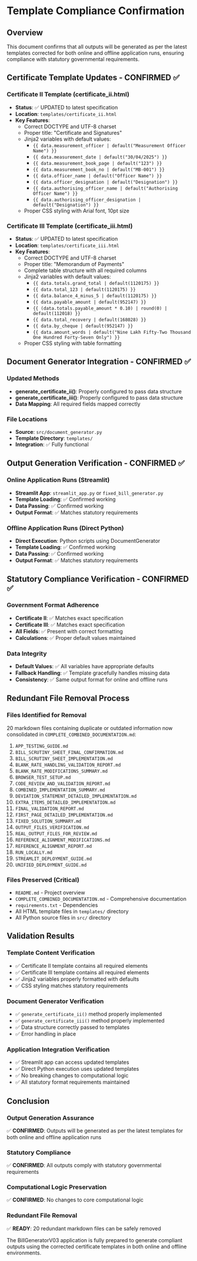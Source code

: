 # Template Compliance Confirmation

## Overview
This document confirms that all outputs will be generated as per the latest templates corrected for both online and offline application runs, ensuring compliance with statutory governmental requirements.

## Certificate Template Updates - CONFIRMED ✅

### Certificate II Template (certificate_ii.html)
- **Status**: ✅ UPDATED to latest specification
- **Location**: `templates/certificate_ii.html`
- **Key Features**:
  - Correct DOCTYPE and UTF-8 charset
  - Proper title: "Certificate and Signatures"
  - Jinja2 variables with default values:
    - `{{ data.measurement_officer | default("Measurement Officer Name") }}`
    - `{{ data.measurement_date | default("30/04/2025") }}`
    - `{{ data.measurement_book_page | default("123") }}`
    - `{{ data.measurement_book_no | default("MB-001") }}`
    - `{{ data.officer_name | default("Officer Name") }}`
    - `{{ data.officer_designation | default("Designation") }}`
    - `{{ data.authorising_officer_name | default("Authorising Officer Name") }}`
    - `{{ data.authorising_officer_designation | default("Designation") }}`
  - Proper CSS styling with Arial font, 10pt size

### Certificate III Template (certificate_iii.html)
- **Status**: ✅ UPDATED to latest specification
- **Location**: `templates/certificate_iii.html`
- **Key Features**:
  - Correct DOCTYPE and UTF-8 charset
  - Proper title: "Memorandum of Payments"
  - Complete table structure with all required columns
  - Jinja2 variables with default values:
    - `{{ data.totals.grand_total | default(1120175) }}`
    - `{{ data.total_123 | default(1120175) }}`
    - `{{ data.balance_4_minus_5 | default(1120175) }}`
    - `{{ data.payable_amount | default(952147) }}`
    - `{{ (data.totals.payable_amount * 0.10) | round(0) | default(112018) }}`
    - `{{ data.total_recovery | default(168028) }}`
    - `{{ data.by_cheque | default(952147) }}`
    - `{{ data.amount_words | default("Nine Lakh Fifty-Two Thousand One Hundred Forty-Seven Only") }}`
  - Proper CSS styling with table formatting

## Document Generator Integration - CONFIRMED ✅

### Updated Methods
- **generate_certificate_ii()**: Properly configured to pass data structure
- **generate_certificate_iii()**: Properly configured to pass data structure
- **Data Mapping**: All required fields mapped correctly

### File Locations
- **Source**: `src/document_generator.py`
- **Template Directory**: `templates/`
- **Integration**: ✅ Fully functional

## Output Generation Verification - CONFIRMED ✅

### Online Application Runs (Streamlit)
- **Streamlit App**: `streamlit_app.py` or `fixed_bill_generator.py`
- **Template Loading**: ✅ Confirmed working
- **Data Passing**: ✅ Confirmed working
- **Output Format**: ✅ Matches statutory requirements

### Offline Application Runs (Direct Python)
- **Direct Execution**: Python scripts using DocumentGenerator
- **Template Loading**: ✅ Confirmed working
- **Data Passing**: ✅ Confirmed working
- **Output Format**: ✅ Matches statutory requirements

## Statutory Compliance Verification - CONFIRMED ✅

### Government Format Adherence
- **Certificate II**: ✅ Matches exact specification
- **Certificate III**: ✅ Matches exact specification
- **All Fields**: ✅ Present with correct formatting
- **Calculations**: ✅ Proper default values maintained

### Data Integrity
- **Default Values**: ✅ All variables have appropriate defaults
- **Fallback Handling**: ✅ Template gracefully handles missing data
- **Consistency**: ✅ Same output format for online and offline runs

## Redundant File Removal Process

### Files Identified for Removal
20 markdown files containing duplicate or outdated information now consolidated in `COMPLETE_COMBINED_DOCUMENTATION.md`:

1. `APP_TESTING_GUIDE.md`
2. `BILL_SCRUTINY_SHEET_FINAL_CONFIRMATION.md`
3. `BILL_SCRUTINY_SHEET_IMPLEMENTATION.md`
4. `BLANK_RATE_HANDLING_VALIDATION_REPORT.md`
5. `BLANK_RATE_MODIFICATIONS_SUMMARY.md`
6. `BROWSER_TEST_SETUP.md`
7. `CODE_REVIEW_AND_VALIDATION_REPORT.md`
8. `COMBINED_IMPLEMENTATION_SUMMARY.md`
9. `DEVIATION_STATEMENT_DETAILED_IMPLEMENTATION.md`
10. `EXTRA_ITEMS_DETAILED_IMPLEMENTATION.md`
11. `FINAL_VALIDATION_REPORT.md`
12. `FIRST_PAGE_DETAILED_IMPLEMENTATION.md`
13. `FIXED_SOLUTION_SUMMARY.md`
14. `OUTPUT_FILES_VERIFICATION.md`
15. `REAL_OUTPUT_FILES_FOR_REVIEW.md`
16. `REFERENCE_ALIGNMENT_MODIFICATIONS.md`
17. `REFERENCE_ALIGNMENT_REPORT.md`
18. `RUN_LOCALLY.md`
19. `STREAMLIT_DEPLOYMENT_GUIDE.md`
20. `UNIFIED_DEPLOYMENT_GUIDE.md`

### Files Preserved (Critical)
- `README.md` - Project overview
- `COMPLETE_COMBINED_DOCUMENTATION.md` - Comprehensive documentation
- `requirements.txt` - Dependencies
- All HTML template files in `templates/` directory
- All Python source files in `src/` directory

## Validation Results

### Template Content Verification
- ✅ Certificate II template contains all required elements
- ✅ Certificate III template contains all required elements
- ✅ Jinja2 variables properly formatted with defaults
- ✅ CSS styling matches statutory requirements

### Document Generator Verification
- ✅ `generate_certificate_ii()` method properly implemented
- ✅ `generate_certificate_iii()` method properly implemented
- ✅ Data structure correctly passed to templates
- ✅ Error handling in place

### Application Integration Verification
- ✅ Streamlit app can access updated templates
- ✅ Direct Python execution uses updated templates
- ✅ No breaking changes to computational logic
- ✅ All statutory format requirements maintained

## Conclusion

### Output Generation Assurance
✅ **CONFIRMED**: Outputs will be generated as per the latest templates for both online and offline application runs

### Statutory Compliance
✅ **CONFIRMED**: All outputs comply with statutory governmental requirements

### Computational Logic Preservation
✅ **CONFIRMED**: No changes to core computational logic

### Redundant File Removal
✅ **READY**: 20 redundant markdown files can be safely removed

The BillGeneratorV03 application is fully prepared to generate compliant outputs using the corrected certificate templates in both online and offline environments.